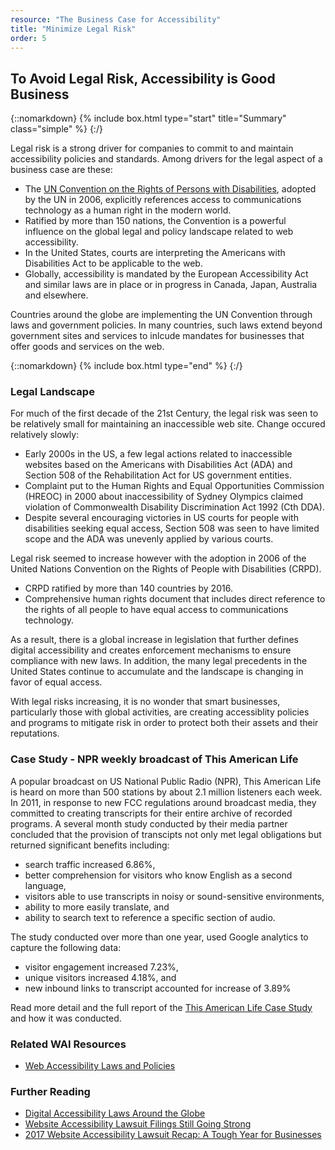 ```yaml
---
resource: "The Business Case for Accessibility"
title: "Minimize Legal Risk"
order: 5
---
```


## To Avoid Legal Risk, Accessibility is Good Business

{::nomarkdown}
{% include box.html type="start" title="Summary" class="simple" %}
{:/}

Legal risk is a strong driver for companies to commit to and maintain accessibility policies and standards. Among drivers for the legal aspect of a business case are these:
* The [UN Convention on the Rights of Persons with Disabilities](http://www.un.org/disabilities/default.asp?navid=12&pid=150), adopted by the UN in 2006, explicitly references access to communications technology as a human right in the modern world. 
* Ratified by more than 150 nations, the Convention is a powerful influence on the global legal and policy landscape related to web accessibility. 
* In the United States, courts are interpreting the Americans with Disabilities Act to be applicable to the web.
* Globally, accessibility is mandated by the European Accessibility Act and similar laws are in place or in progress in Canada, Japan, Australia and elsewhere. 

Countries around the globe are implementing the UN Convention through laws and government policies. In many countries, such laws extend beyond government sites and services to inlcude mandates for businesses that offer goods and services on the web. 

{::nomarkdown}
{% include box.html type="end" %}
{:/}

### Legal Landscape
For much of the first decade of the 21st Century, the legal risk was seen to be relatively small for maintaining an inaccessible web site. Change occured relatively slowly:
* Early 2000s in the US, a few legal actions related to inaccessible websites based on the Americans with Disabilities Act (ADA) and Section 508 of the Rehabilitation Act for US government entities. 
* Complaint put to the Human Rights and Equal Opportunities Commission (HREOC) in 2000 about inaccessibility of Sydney Olympics claimed violation of  Commonwealth Disability Discrimination Act 1992 (Cth DDA). 
* Despite several encouraging victories in US courts for people with disabilities seeking equal access, Section 508 was seen to have limited scope and the ADA was unevenly applied by various courts.

Legal risk seemed to increase however with the adoption in 2006 of the United Nations Convention on the Rights of People with Disabilities (CRPD). 
* CRPD ratified by more than 140 countries by 2016. 
* Comprehensive human rights document that includes direct reference to the rights of all people to have equal access to communications technology. 

As a result, there is a global increase in legislation that further defines digital accessibility and creates enforcement mechanisms to ensure compliance with new laws. In addition, the many legal precedents in the United States continue to accumulate and the landscape is changing in favor of equal access. 

With legal risks increasing, it is no wonder that smart businesses, particularly those with global activities, are creating accessiblity policies and programs to mitigate risk in order to protect both their assets and their reputations. 

### Case Study - NPR weekly broadcast of This American Life

A popular broadcast on US National Public Radio (NPR), This American Life is heard on more than 500 stations by about 2.1 million listeners each week. In 2011, in response to new FCC regulations around broadcast media, they committed to creating transcripts for their entire archive of recorded programs. A several month study conducted by their media partner concluded that the provision of transcipts not only met legal obligations but returned significant benefits including:

* search traffic increased 6.86%,
* better comprehension for visitors who know English as a second language,
* visitors able to use transcripts in noisy or sound-sensitive environments,
* ability to more easily translate, and
* ability to search text to reference a specific section of audio. 

The study conducted over more than one year, used Google analytics to capture the following data:
* visitor engagement increased 7.23%, 
* unique visitors increased 4.18%, and
* new inbound links to transcript accounted for increase of 3.89%

Read more detail and the full report of the [This American Life Case Study](https://www.3playmedia.com/customers/case-studies/this-american-life/) and how it was conducted. 

### Related WAI Resources
* [Web Accessibility Laws and Policies](https://www.w3.org/WAI/Policy/)

### Further Reading
* [Digital Accessibility Laws Around the Globe](http://www.lflegal.com/2013/05/gaad-legal/#United-Nations-Treaties) 
* [Website Accessibility Lawsuit Filings Still Going Strong](https://www.adatitleiii.com/2017/08/website-accessibility-lawsuit-filings-still-going-strong)
* [2017 Website Accessibility Lawsuit Recap: A Tough Year for Businesses](https://www.adatitleiii.com/2018/01/2017-website-accessibility-lawsuit-recap-a-tough-year-for-businesses/)




